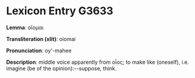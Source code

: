 # Lexicon Entry G3633

**Lemma**: οἴομαι

**Transliteration (xlit)**: oíomai

**Pronunciation**: oy'-mahee

**Description**:
middle voice apparently from οἷος; to make like (oneself), i.e. imagine (be of the opinion):--suppose, think.
